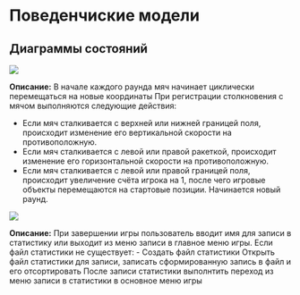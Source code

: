 # Поведенчиские модели

## Диаграммы состояний

[![](https://mermaid.ink/img/pako:eNq1VU1r20AQ_Stij0VybMuuPgg-9dpTb62KELYSi8ZSUGRoagy1TWNKQkKgx7Yh9A8YJU6dOFb-wuw_6uzIX1Aim9rVQVqN3rx583a122LVoOYykymKYvmRFx24pgTfIIYR3MEQJvgcSvCdX_A-DCyfYEeRE7mvPGc_dBqWL-FFEcnbs9PB7m61HnhVt1JZ_pyySK00Jq53L95LilKRJPgBA1GAd_mZjUUTiPkp3Nv8M8Z6GLhdJK3GEidcwRBDQ3jE59dZKyJhsMjC9wccJgi8xc8TYj1dqvXvJCRi7giaes27iBojlhIX5j7OzJ1VnWdRHz-RDVuD3zBKW46FJiQbIdUAxvyMCFNV8ETYGOvM-DNK845Eozu8D-F-Z0r9JX2V4IbIEMFPRGBthTdkxggDCUyw9mqV2SIJ_YDauuT0s0J-UdoYZfSnUniH9_kl79pIJbpJhGerLBGqYlFnZy40ybRj7cJ_LcyOmMfUNFoGOLs2sU-EpzY8CZH84pkVuWZ2Zllqlvf4ub3sMu8Rl8ANaLElUxBxiok-4eerVW1Anil6Oi0by97039reRrOFf-g_bXvbsj2Vt-ZG32Yya7hhw_FqeDjRkWGxqO42XIuZOKw54QeLWb7AOc0oeHPsV5kZhU1XZs3D2uJ8mgXdmhcF4ev0sKMzT2aHjs_MFvvIzLKeM3Q9b-iFUqmsFoplmR0zs1BUc6peymu6oRklo1gw2jL7FARIms8Z-ZfFslpWNU3VVEPTZRYGzf06M_ecgyOXyN8SVNRv_wE9wVmz?type=png)](https://mermaid.live/edit#pako:eNq1VU1r20AQ_Stij0VybMuuPgg-9dpTb62KELYSi8ZSUGRoagy1TWNKQkKgx7Yh9A8YJU6dOFb-wuw_6uzIX1Aim9rVQVqN3rx583a122LVoOYykymKYvmRFx24pgTfIIYR3MEQJvgcSvCdX_A-DCyfYEeRE7mvPGc_dBqWL-FFEcnbs9PB7m61HnhVt1JZ_pyySK00Jq53L95LilKRJPgBA1GAd_mZjUUTiPkp3Nv8M8Z6GLhdJK3GEidcwRBDQ3jE59dZKyJhsMjC9wccJgi8xc8TYj1dqvXvJCRi7giaes27iBojlhIX5j7OzJ1VnWdRHz-RDVuD3zBKW46FJiQbIdUAxvyMCFNV8ETYGOvM-DNK845Eozu8D-F-Z0r9JX2V4IbIEMFPRGBthTdkxggDCUyw9mqV2SIJ_YDauuT0s0J-UdoYZfSnUniH9_kl79pIJbpJhGerLBGqYlFnZy40ybRj7cJ_LcyOmMfUNFoGOLs2sU-EpzY8CZH84pkVuWZ2Zllqlvf4ub3sMu8Rl8ANaLElUxBxiok-4eerVW1Anil6Oi0by97039reRrOFf-g_bXvbsj2Vt-ZG32Yya7hhw_FqeDjRkWGxqO42XIuZOKw54QeLWb7AOc0oeHPsV5kZhU1XZs3D2uJ8mgXdmhcF4ev0sKMzT2aHjs_MFvvIzLKeM3Q9b-iFUqmsFoplmR0zs1BUc6peymu6oRklo1gw2jL7FARIms8Z-ZfFslpWNU3VVEPTZRYGzf06M_ecgyOXyN8SVNRv_wE9wVmz)

**Описание:**
В начале каждого раунда мяч начинает циклически перемещаться на новые координаты
При регистрации столкновения с мячом выполняются следующие действия:
 - Если мяч сталкивается с верхней или нижней границей поля, происходит изменение его вертикальной скорости на противоположную.
 - Если мяч сталкивается с левой или правой ракеткой, происходит изменение его горизонтальной скорости на противоположную.
 - Если мяч сталкивается с левой или правой границей поля, происходит увеличение счёта игрока на 1, после чего игровые объекты перемещаются на стартовые позиции. Начинается новый раунд.

 [![](https://mermaid.ink/img/pako:eNqtVV2P0lAQ_Ss392XVFMI3pdnw5KtPvmlN05Tu0ri0m1KMKyFhwWQ1EImJiT652X-AaKW7C_gX5v4jZ275FPwKC4G0984958yZ6bTJLa9ic40nEgndDZzgxNYYfIQh_IBInIs-E20IYSy6cCv6ogND-jGI4Ktoix6DEROvMfoabhmGx_uRvIrgBiLdlcD1wAzsh4557Js13WX4kSvMOTLii8NDq-o5ll0ur2_D1RbikDXjCPo8ffCMJRJlxuAzbt-QItERfQMmqHkq3hkwXmQCkQEjY1ui6DJM-BOlQ3lR_AhCRHpDEDBcke3FQSrhEmboYldc4JaEiGAiBgYepvU-As2QnI6GeD-g_bGB9s5Q20T0EBy_M_i2oeruQKXIRUXQlEuMmMVuSOMxna54i7eU1iiGRYsiMVj2AEbRaaceOFY9adVfrIQuSy2t2PRycVzaR_32nbKA0EBZszgTJArnZNqq5TbJflGIPRuKzu8UXCHqmNLeVLCrif_ASLL-QrtXrlLqB1z8IhtzXuIpmS968SGqwZRu7mEbY-kV3CLcSVxs-ZwqKO1CvBed-2u67hJ2WVV8CrCzpH_tRech9sGmbwdo6ZqS_6nFvu2zWZh_lStZaSxus64B7g5YPPyh1HZNZKQUic9jy-V_uDZRFtNV2zVT51MqnjjD1YxqcYXXbL9mOhWc53JK6jyo2jVb5-g2r5j-c53rLsWZjcB7fOZaXAv8hq3wxmllNaC5dmSe1HHVrjiB5z-KXxDyPaHwU9PlWpO_5FomlUqWVDWdy5YyKbWk5nIKP-OaWkhm1Vw6lVYLxUIxX1RbCn_leYiK4alCJp8tlAq5TC5fzOQV7nuN4-qSEMGfyFBS1foJNQKx1g?type=png)](https://mermaid.live/edit#pako:eNqtVV2P0lAQ_Ss392XVFMI3pdnw5KtPvmlN05Tu0ri0m1KMKyFhwWQ1EImJiT652X-AaKW7C_gX5v4jZ275FPwKC4G0984958yZ6bTJLa9ic40nEgndDZzgxNYYfIQh_IBInIs-E20IYSy6cCv6ogND-jGI4Ktoix6DEROvMfoabhmGx_uRvIrgBiLdlcD1wAzsh4557Js13WX4kSvMOTLii8NDq-o5ll0ur2_D1RbikDXjCPo8ffCMJRJlxuAzbt-QItERfQMmqHkq3hkwXmQCkQEjY1ui6DJM-BOlQ3lR_AhCRHpDEDBcke3FQSrhEmboYldc4JaEiGAiBgYepvU-As2QnI6GeD-g_bGB9s5Q20T0EBy_M_i2oeruQKXIRUXQlEuMmMVuSOMxna54i7eU1iiGRYsiMVj2AEbRaaceOFY9adVfrIQuSy2t2PRycVzaR_32nbKA0EBZszgTJArnZNqq5TbJflGIPRuKzu8UXCHqmNLeVLCrif_ASLL-QrtXrlLqB1z8IhtzXuIpmS968SGqwZRu7mEbY-kV3CLcSVxs-ZwqKO1CvBed-2u67hJ2WVV8CrCzpH_tRech9sGmbwdo6ZqS_6nFvu2zWZh_lStZaSxus64B7g5YPPyh1HZNZKQUic9jy-V_uDZRFtNV2zVT51MqnjjD1YxqcYXXbL9mOhWc53JK6jyo2jVb5-g2r5j-c53rLsWZjcB7fOZaXAv8hq3wxmllNaC5dmSe1HHVrjiB5z-KXxDyPaHwU9PlWpO_5FomlUqWVDWdy5YyKbWk5nIKP-OaWkhm1Vw6lVYLxUIxX1RbCn_leYiK4alCJp8tlAq5TC5fzOQV7nuN4-qSEMGfyFBS1foJNQKx1g)

 **Описание:**
 При завершении игры пользователь вводит имя для записи в статистику или выходит из меню записи в главное меню игры.
 Если файл статистики не существует:
    - Создать файл статистики
 Открыть файл статистики для записи, записать сформированную запись в файл и его отсортировать
 После записи статистики выполнтить переход из меню записи в статистики в основное меню игры
